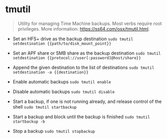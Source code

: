# tmutil
> Utility for managing Time Machine backups. Most verbs require root privileges.
> More information: <https://ss64.com/osx/tmutil.html>.

- Set an HFS+ drive as the backup destination
`sudo tmutil setdestination {{path/to/disk_mount_point}}`

- Set an APF share or SMB share as the backup destination
`sudo tmutil setdestination {{protocol://user[:password]@host/share}}`

- Append the given destination to the list of destinations
`sudo tmutil setdestination -a {{destination}}`

- Enable automatic backups
`sudo tmutil enable`

- Disable automatic backups
`sudo tmutil disable`

- Start a backup, if one is not running already, and release control of the shell
`sudo tmutil startbackup`

- Start a backup and block until the backup is finished
`sudo tmutil startbackup -b`

- Stop a backup
`sudo tmutil stopbackup`
